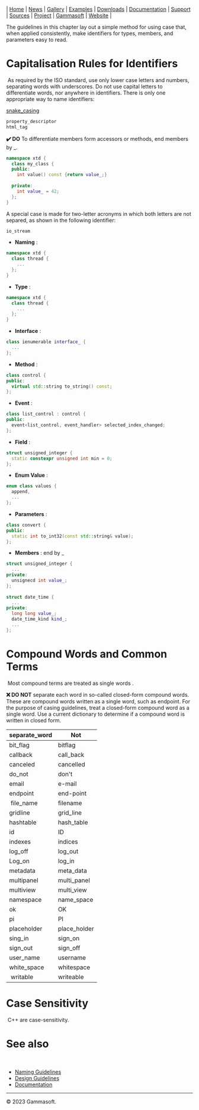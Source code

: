 | [Home](home.md) | [News](news.md) | [Gallery](gallery.md) | [Examples](examples.md) | [Downloads](downloads.md) | [Documentation](documentation.md) | [Support](support.md) | [Sources](https://github.com/gammasoft71/xtd) | [Project](https://sourceforge.net/projects/xtdpro/) | [Gammasoft](gammasoft.md) | [Website](https://gammasoft71.github.io/xtd) |

The guidelines in this chapter lay out a simple method for using case that, when applied consistently, make identifiers for types, members, and parameters easy to read.
 
# Capitalisation Rules for Identifiers
​
​As required by the ISO standard, use only lower case letters and numbers, separating words with underscores. Do not use capital letters to differentiate words, nor anywhere in identifiers. There is only one appropriate way to name identifiers:

[snake_casing](https://en.wikipedia.org/wiki/Snake_case)

```cpp
​​property_descriptor
html_tag
```

**✔️ DO** To differentiate members form accessors or methods, end members by _.


```cpp
namespace xtd {
  class my_class {
  public:
    int value() const {return value_;}
  
  private:
    int value_ = 42;
  };
}
```

A special case is made for two-letter acronyms in which both letters are not separed, as shown in the following identifier:

```cpp
io_stream
```

* **Naming** :

```cpp
namespace xtd {
  class thread {
    ...
  };
}
```

* **Type** :

```cpp
namespace xtd {
  class thread {
    ...
  };
}
```

* **Interface** :

```cpp
class ienumerable interface_ {
  ...
};
```

* **Method** :

```cpp
class control {
public:
  virtual std::string to_string() const;
};
```

* **Event** :

```cpp
class list_control : control {
public:
  event<list_control, event_handler> selected_index_changed;
};
```

* **Field** :

```cpp
struct unsigned_integer {
  static constexpr unsigned int min = 0;
};
```

* **Enum Value** :

```cpp
enum class values {
  append,
  ...
};
```

* **Parameters** :

```cpp
class convert {
public:
  static int to_int32(const std::string& value);
};
```

* **Members** : end by _

```cpp
struct unsigned_integer {
  ...
private:
  unsignecd int value_;
};
 
struct date_time {
  ...
private:
  long long value_;
  date_time_kind kind_;
  ...
};
```

# Compound Words and Common Terms
​
Most compound terms are treated as single words .
 
**❌ DO NOT** separate each word in so-called closed-form compound words.
​
These are compound words written as a single word, such as endpoint. For the purpose of casing guidelines, treat a closed-form compound word as a single word. Use a current dictionary to determine if a compound word is written in closed form. ​​

| separate_word | Not          |
|---------------|--------------|
| bit_flag      | bitflag      |
| callback      | call_back    |
| canceled      | cancelled    |
| do_not        | don't        |
| email         | e-mail       |
| endpoint      | end-point    |
| file_name     | filename     |
| gridline      | grid_line    |
| hashtable     | hash_table   |
| id            | ID           |
| indexes       | indices      |
| log_off       | log_out      |
| Log_on        | log_in       |
| metadata      | meta_data    |
| multipanel    | multi_panel  |
| multiview     | multi_view   |
| namespace     | name_space   |
| ok            | OK           |
| pi            | PI           |
| placeholder   | place_holder |
| sing_in       | sign_on      |
| sign_out      | sign_off     |
| user_name     | username     |
| white_space   | whitespace   |
| writable      | writeable    |

# Case Sensitivity
​
C++ are case-sensitivity.
 
# See also
​
* [Naming Guidelines](naming_guidelines.md)
* [Design Guidelines](design_guidelines.md)
* [Documentation](documentation.md)

______________________________________________________________________________________________

© 2023 Gammasoft.
